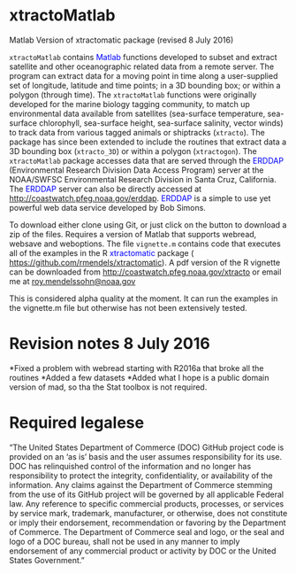 # xtractoMatlab
Matlab Version of xtractomatic package (revised  8 July 2016)

`xtractoMatlab` contains <span style="color:blue">Matlab</span> functions developed to subset and extract satellite and other oceanographic related data from a remote server. The program can extract data for a moving point in time along a user-supplied set of longitude, latitude and time points; in a 3D bounding box; or within a polygon (through time).  The `xtractoMatlab` functions were originally developed for the marine biology tagging community, to match up environmental data available from satellites (sea-surface temperature, sea-surface chlorophyll, sea-surface height, sea-surface salinity, vector winds) to track data from various tagged animals or shiptracks (`xtracto`). The package has since been extended to include the routines that extract data a 3D bounding box (`xtracto_3D`) or within a polygon (`xtractogon`).  The `xtractoMatlab`  package accesses  data that are served through the <span style="color:blue">ERDDAP</span> (Environmental Research Division Data Access Program) server at the NOAA/SWFSC Environmental Research Division in Santa Cruz, California. The <span style="color:blue">ERDDAP</span> server can also be directly accessed at <http://coastwatch.pfeg.noaa.gov/erddap>. <span style="color:blue">ERDDAP</span> is a simple to use yet powerful web data service developed by Bob Simons.  

To download either clone using Git, or just click on the button to download a zip of the files. Requires a version of Matlab that supports webread, websave and weboptions.  The file `vignette.m` contains code that executes all of the examples in the R <span style="color:blue">xtractomatic</span> package ( <https://github.com/rmendels/xtractomatic>).  A pdf version of the R vignette  can be downloaded from http://coastwatch.pfeg.noaa.gov/xtracto or email me at roy.mendelssohn@noaa.gov

This is considered alpha quality at the moment.  It can run the examples in the vignette.m file but otherwise has not been extensively tested.

# Revision notes 8 July 2016

*Fixed a problem with webread starting with R2016a that broke all the routines
*Added a few datasets
*Added what I hope is a public domain version of mad, so tha the Stat toolbox is not required.

# Required legalese

“The United States Department of Commerce (DOC) GitHub project code is provided
on an ‘as is’ basis and the user assumes responsibility for its use.
DOC has relinquished control of the information and no longer has responsibility
to protect the integrity, confidentiality, or availability of the information.
Any claims against the Department of Commerce stemming from the use of its
GitHub project will be governed by all applicable Federal law. Any reference to
specific commercial products, processes, or services by service mark, trademark,
manufacturer, or otherwise, does not constitute or imply their endorsement,
recommendation or favoring by the Department of Commerce. The Department of
Commerce seal and logo, or the seal and logo of a DOC bureau, shall not be used
in any manner to imply endorsement of any commercial product or activity by DOC
or the United States Government.”

